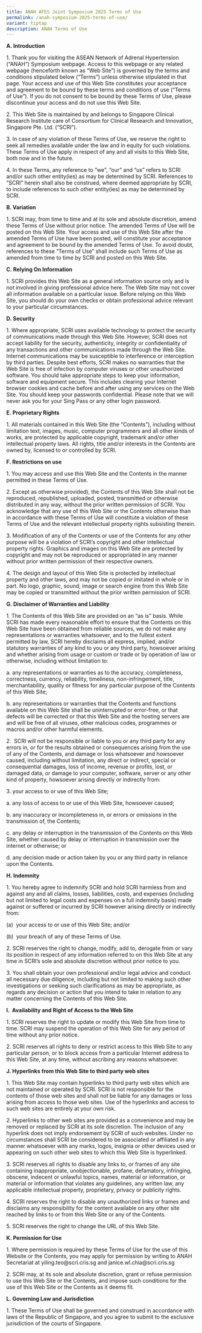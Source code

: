 ```yaml
---
title: ANAH AFES Joint Symposium 2025 Terms of Use
permalink: /anah-symposium-2025-terms-of-use/
variant: tiptap
description: ANAH Terms of Use
---
```

<p><strong>A.&nbsp;Introduction</strong>
</p>
<p>1.&nbsp;Thank you for visiting the ASEAN Network of Adrenal Hypertension
(“ANAH”) Symposium webpage. Access to this webpage or any related webpage
(henceforth known as “Web Site”) is governed by the terms and conditions
stipulated below (“Terms”) unless otherwise stipulated in that page. Your
access and use of this Web Site constitutes your acceptance and agreement
to be bound by these terms and conditions of use (“Terms of Use”). If you
do not consent to be bound by these Terms of Use, please discontinue your
access and do not use this Web Site.</p>
<p>2.&nbsp;This Web Site is maintained by and belongs to Singapore Clinical
Research Institute care of Consortium for Clinical Research and Innovation,
Singapore Pte. Ltd. (“SCRI”).</p>
<p>3.&nbsp;In case of any violation of these Terms of Use, we reserve the
right to seek all remedies available under the law and in equity for such
violations. These Terms of Use apply in respect of any and all visits to
this Web Site, both now and in the future.</p>
<p>4.&nbsp;In these Terms, any reference to “we”, “our” and “us” refers to
SCRI and/or such other entity(ies) as may be determined by SCRI. References
to “SCRI” herein shall also be construed, where deemed appropriate by SCRI,
to include references to such other entity(ies) as may be determined by
SCRI.</p>
<p></p>
<p><strong>B. Variation</strong>
</p>
<p>1.&nbsp;SCRI may, from time to time and at its sole and absolute discretion,
amend these Terms of Use without prior notice. The amended Terms of Use
will be posted on this Web Site. Your access and use of this Web Site after
the amended Terms of Use have been posted, will constitute your acceptance
and agreement to be bound by the amended Terms of Use. To avoid doubt,
references to these “Terms of Use” shall include such Terms of Use as amended
from time to time by SCRI and posted on this Web Site.</p>
<p></p>
<p><strong>C.&nbsp;Relying On Information</strong>
</p>
<p>1.&nbsp;SCRI provides this Web Site as a general information source only
and is not involved in giving professional advice here. The Web Site may
not cover all information available on a particular issue. Before relying
on this Web Site, you should do your own checks or obtain professional
advice relevant to your particular circumstances.</p>
<p></p>
<p><strong>D.&nbsp;Security</strong>
</p>
<p>1.&nbsp;Where appropriate, SCRI uses available technology to protect the
security of communications made through this Web Site. However, SCRI does
not accept liability for the security, authenticity, integrity or confidentiality
of any transactions and other communications made through the Web Site.
Internet communications may be susceptible to interference or interception
by third parties. Despite best efforts, SCRI makes no warranties that the
Web Site is free of infection by computer viruses or other unauthorized
software. You should take appropriate steps to keep your information, software
and equipment secure. This includes clearing your Internet browser cookies
and cache before and after using any services on the Web Site. You should
keep your passwords confidential. Please note that we will never ask you
for your Sing Pass or any other login password.</p>
<p></p>
<p><strong>E.&nbsp;Proprietary Rights</strong>
</p>
<p>1.&nbsp;All materials contained in this Web Site (the “Contents”), including
without limitation text, images, music, computer programmers and all other
kinds of works, are protected by applicable copyright, trademark and/or
other intellectual property laws. All rights, title and/or interests in
the Contents are owned by, licensed to or controlled by SCRI.</p>
<p></p>
<p><strong>F.&nbsp;Restrictions on use</strong>
</p>
<p>1.&nbsp;You may access and use this Web Site and the Contents in the manner
permitted in these Terms of Use.</p>
<p>2.&nbsp;Except as otherwise provided), the Contents of this Web Site shall
not be reproduced, republished, uploaded, posted, transmitted or otherwise
distributed in any way, without the prior written permission of SCRI. You
acknowledge that any use of this Web Site or the Contents otherwise than
in accordance with these Terms of Use will constitute a violation of these
Terms of Use and the relevant intellectual property rights subsisting therein.</p>
<p>3.&nbsp;Modification of any of the Contents or use of the Contents for
any other purpose will be a violation of SCRI’s copyright and other intellectual
property rights. Graphics and images on this Web Site are protected by
copyright and may not be reproduced or appropriated in any manner without
prior written permission of their respective owners.</p>
<p>4.&nbsp;The design and layout of this Web Site is protected by intellectual
property and other laws, and may not be copied or imitated in whole or
in part. No logo, graphic, sound, image or search engine from this Web
Site may be copied or transmitted without the prior written permission
of SCRI.</p>
<p></p>
<p><strong>G.&nbsp;Disclaimer of Warranties and Liability</strong>
</p>
<p>1.&nbsp;The Contents of this Web Site are provided on an “as is” basis.
While SCRI has made every reasonable effort to ensure that the Contents
on this Web Site have been obtained from reliable sources, we do not make
any representations or warranties whatsoever, and to the fullest extent
permitted by law, SCRI hereby disclaims all express, implied, and/or statutory
warranties of any kind to you or any third party, howsoever arising and
whether arising from usage or custom or trade or by operation of law or
otherwise, including without limitation to:</p>
<p>a.&nbsp;any representations or warranties as to the accuracy, completeness,
correctness, currency, reliability, timeliness, non-infringement, title,
merchantability, quality or fitness for any particular purpose of the Contents
of this Web Site;</p>
<p>b.&nbsp;any representations or warranties that the Contents and functions
available on this Web Site shall be uninterrupted or error-free, or that
defects will be corrected or that this Web Site and the hosting servers
are and will be free of all viruses, other malicious codes, programmes
or macros and/or other harmful elements.</p>
<p>2.&nbsp;&nbsp;SCRI will not be responsible or liable to you or any third
party for any errors in, or for the results obtained or consequences arising
from the use of any of the Contents, and damage or loss whatsoever and
howsoever caused, including without limitation, any direct or indirect,
special or consequential damages, loss of income, revenue or profits, lost,
or damaged data, or damage to your computer, software, server or any other
kind of property, howsoever arising directly or indirectly from:</p>
<p>3.&nbsp;your access to or use of this Web Site;</p>
<p>a.&nbsp;any loss of access to or use of this Web Site, howsoever caused;</p>
<p>b. any inaccuracy or incompleteness in, or errors or omissions in the
transmission of, the Contents;</p>
<p>c.&nbsp;any delay or interruption in the transmission of the Contents
on this Web Site, whether caused by delay or interruption in transmission
over the internet or otherwise; or</p>
<p>d.&nbsp;any decision made or action taken by you or any third party in
reliance upon the Contents.</p>
<p></p>
<p><strong>H.&nbsp;Indemnity</strong>
</p>
<p>1.&nbsp;You hereby agree to indemnify SCRI and hold SCRI harmless from
and against any and all claims, losses, liabilities, costs, and expenses
(including but not limited to legal costs and expenses on a full indemnity
basis) made against or suffered or incurred by SCRI however arising directly
or indirectly from:</p>
<p>(a)&nbsp; your access to or use of this Web Site; and/or</p>
<p>(b)&nbsp; your breach of any of these Terms of Use.</p>
<p>2.&nbsp;SCRI reserves the right to change, modify, add to, derogate from
or vary its position in respect of any information referred to on this
Web Site at any time in SCRI’s sole and absolute discretion without prior
notice to you.</p>
<p>3.&nbsp;You shall obtain your own professional and/or legal advice and
conduct all necessary due diligence, including but not limited to making
such other investigations or seeking such clarifications as may be appropriate,
as regards any decision or action that you intend to take in relation to
any matter concerning the Contents of this Web Site.</p>
<p></p>
<p><strong>I.&nbsp;&nbsp;Availability and Right of Access to the Web Site</strong>
</p>
<p>1.&nbsp;SCRI reserves the right to update or modify this Web Site from
time to time. SCRI may suspend the operation of this Web Site for any period
of time without any prior notice.</p>
<p>2.&nbsp;SCRI reserves all rights to deny or restrict access to this Web
Site to any particular person, or to block access from a particular Internet
address to this Web Site, at any time, without ascribing any reasons whatsoever.</p>
<p></p>
<p><strong>J.&nbsp;Hyperlinks from this Web Site to third party web sites</strong>
</p>
<p>1.&nbsp;This Web Site may contain hyperlinks to third party web sites
which are not maintained or operated by SCRI. SCRI is not responsible for
the contents of those web sites and shall not be liable for any damages
or loss arising from access to those web sites. Use of the hyperlinks and
access to such web sites are entirely at your own risk.</p>
<p>2.&nbsp;Hyperlinks to other web sites are provided as a convenience and
may be removed or replaced by SCRI at its sole discretion. The inclusion
of any hyperlink does not imply endorsement by SCRI of such websites. Under
no circumstances shall SCRI be considered to be associated or affiliated
in any manner whatsoever with any marks, logos, insignia or other devices
used or appearing on such other web sites to which this Web Site is hyperlinked.</p>
<p>3.&nbsp;SCRI reserves all rights to disable any links to, or frames of
any site containing inappropriate, unobjectionable, profane, defamatory,
infringing, obscene, indecent or unlawful topics, names, material or information,
or material or information that violates any guidelines, any written law,
any applicable intellectual property, proprietary, privacy or publicity
rights.</p>
<p>4.&nbsp;SCRI reserves the right to disable any unauthorized links or frames
and disclaims any responsibility for the content available on any other
site reached by links to or from this Web Site or any of the Contents.</p>
<p>5.&nbsp;SCRI reserves the right to change the URL of this Web Site.</p>
<p></p>
<p><strong>K. Permission for Use</strong>
</p>
<p>1.&nbsp;Where permission is required by these Terms of Use for the use
of this Website or the Contents, you may apply for permission by writing
to ANAH Secretariat at <a rel="noopener noreferrer nofollow" target="_blank">yiling.teo@scri.cris.sg</a> and
<a rel="noopener noreferrer nofollow" target="_blank">janice.wl.chia@scri.cris.sg</a>
</p>
<p>2.&nbsp;SCRI may, at its sole and absolute discretion, grant or refuse
permission to use this Web Site or the Contents, and impose such conditions
for the use of this Web Site or the Contents as it deems fit.</p>
<p></p>
<p><strong>L.&nbsp;Governing Law and Jurisdiction</strong>
</p>
<p>1.&nbsp;These Terms of Use shall be governed and construed in accordance
with laws of the Republic of Singapore, and you agree to submit to the
exclusive jurisdiction of the courts of Singapore.</p>
<p>&nbsp;</p>
<p>&nbsp;</p>
<p></p>
<p></p>